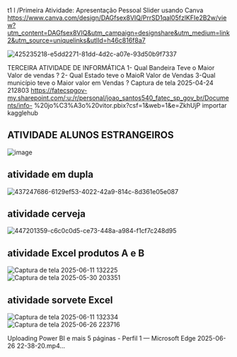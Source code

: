 t1 l /Primeira Atividade: Apresentação Pessoal Slider usando Canva
https://www.canva.com/design/DAGfsex8VIQ/PrrSD1qal05fzlKFIe2B2w/view?utm_content=DAGfsex8VIQ&utm_campaign=designshare&utm_medium=link2&utm_source=uniquelinks&utlId=h46c816f8a7

![425235218-e5dd2271-81dd-4d2c-a07e-93d50b9f7337](https://github.com/user-attachments/assets/05259b17-608e-4f84-a987-045339b605a3)


TERCEIRA ATIVIDADE DE INFORMÁTICA
1- Qual Bandeira Teve o Maior Valor de vendas ? 2- Qual Estado teve o MaioR Valor de Vendas 3-Qual município teve o Maior valor em Vendas ? Captura de tela 2025-04-24 212803 https://fatecspgov-my.sharepoint.com/:u:/r/personal/joao_santos540_fatec_sp_gov_br/Documents/info-
%20jo%C3%A3o%20vitor.pbix?csf=1&web=1&e=ZkhUjP importar kagglehub
## ATIVIDADE ALUNOS ESTRANGEIROS 
![image](https://github.com/user-attachments/assets/24578a54-31b1-4dc0-83ba-84d8b0e77596)
## atividade em dupla
![437247686-6129ef53-4022-42a9-814c-8d361e05e087](https://github.com/user-attachments/assets/3b874d3f-63e0-42a7-b7c8-1f3fe94fd2f6)
## atividade cerveja
![447201359-c6c0c0d5-ce73-448a-a984-f1cf7c248d95](https://github.com/user-attachments/assets/cad06b07-43c0-4323-890d-abffef158682)
## atividade Excel produtos A e B
![Captura de tela 2025-06-11 132225](https://github.com/user-attachments/assets/44c92d59-c041-459a-847d-796582bf8f36)
![Captura de tela 2025-05-30 203351](https://github.com/user-attachments/assets/e54fc15f-71ea-4c90-be02-ae37efc68c4f)

## atividade sorvete Excel
![Captura de tela 2025-06-11 132334](https://github.com/user-attachments/assets/73940406-0f9f-4dfe-b206-1e6f4af1f192)
![Captura de tela 2025-06-26 223716](https://github.com/user-attachments/assets/44f5351b-95a4-4ffe-a6ae-808e522205c5)


Uploading Power BI e mais 5 páginas - Perfil 1 — Microsoft​ Edge 2025-06-26 22-38-20.mp4…

